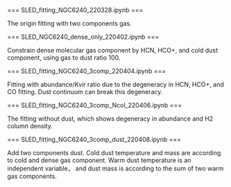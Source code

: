 === SLED_fitting_NGC6240_220328.ipynb ===

The origin fitting with two components gas.

=== SLED_NGC6240_dense_only_220402.ipynb ===

Constrain dense molecular gas component by HCN, HCO+, and cold dust component, using gas to dust ratio 100.

=== SLED_fitting_NGC6240_3comp_220404.ipynb ===

Fitting with abundance/Kvir ratio due to the degeneracy in HCN, HCO+, and CO fitting. Dust continuum can break this degeneracy.

=== SLED_fitting_NGC6240_3comp_Ncol_220406.ipynb ===

The fitting without dust, which shows degeneracy in abundance and H2 column density.

=== SLED_fitting_NGC6240_3comp_dust_220408.ipynb ===

Add two components dust. Cold dust temperature and mass are according to cold and dense gas component. Warm dust temperature is an independent variable， and
dust mass is according to the sum of two warm gas components.
